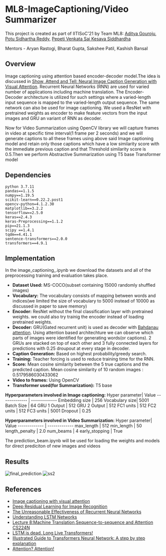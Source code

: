 # ML8-ImageCaptioning/Video Summarizer
This project is created as part of IITISoC'21 by Team ML8: [Aditya Gouroju](https://github.com/StrawHat369), [Potu Sidhartha Reddy](https://github.com/sid521), [Pepeti Venkata Sai Kesava Siddhardha](https://github.com/pepetikesavasiddhardha)

Mentors - Aryan Rastogi, Bharat Gupta, Sakshee Patil, Kashish Bansal
## Overview
Image captioning using attention based encoder-decoder model.The idea is discussed in [Show, Attend and Tell: Neural Image Caption Generation with Visual Attention](https://arxiv.org/abs/1502.03044). Recurrent Neural Networks (RNN) are used for varied number of applications including machine translation. The Encoder-Decoder architecture is utilized for such settings where a varied-length input sequence is mapped to the varied-length output sequence. The same network can also be used for image captioning. We used a ResNet with pretrained weights as encoder to make feature vectors from the input images and GRU an variant of RNN as decoder.

Now for Video Summarization using OpenCV library we will capture frames in video at specific time interval(1 frame per 2 seconds) and we will generate captions to all these frames using above said Image captioning model and retain only those captions which have a low similarity score with the immediate previous caption and that Threshold similarity score is 0.5.Then we perform Abstractive Summarization using T5 base Transformer model
## Dependencies
```
python 3.7.11
pandas==1.1.5
numpy==1.19.5
scikit-learn==0.22.2.post1
opencv-python=4.1.2.30
matplotlib==3.2.2
tensorflow==2.5.0
keras==2.4.3
keras-Preprocessing==1.1.2
pip==21.1.3
scipy ==1.4.1
tqdm==4.41.1
sentence-transformers==2.0.0
transformers==4.9.1
```
## Implementation
In the image_captioning_.ipynb we download the datasets and all of the preprocessing training and evaluation takes place.
- **Dataset Used:** MS-COCO(subset containing 15000 randomly shuffled images)
- **Vocabulary:** The vocabulary consists of mapping between words and indices(we limited the size of vocabulary to 5000 instead of 10000 as discussed in paper to save memory)
- **Encoder:** ResNet without the final classification layer with pretrained weights. we could also try trainig the encoder instead of loading pretrained weights.
- **Decoder:** GRU(Gated recurrent unit) is used as decoder with [Bahdanau attention](https://arxiv.org/pdf/1409.0473.pdf). Using attention based architechture we can observe which parts of images were identified for generating words(or captions). 2 GRUs are stacked on top of each other and 3 fully connected layers for predictions with 0.25 droupout at every stage in decoder.
- **Caption Generation:** Based on highest probability/greedy search.
- **Training:** Teacher forcing is used to reduce training time for the RNN.
- **Score:** Mean cosine similarity between the 5 true captions and the predicted caption. Mean cosine similarity of 10 random images :  0.5179586030433062
- **Video to frames:** Using OpenCV
- **Transformer used(for Summarization):** T5 base

**Hyperparameters involved in Image captioning:**
Hyper parameter| Value
-------------  | -------------
Embedding size |   256
Vocabulary size|   5001
Batch Size     |   64
GRU 1 Output   |   512
GRU 2 Output   |   512
FC1 units      |   512
FC2 units      |   512
FC3 units      |   5001
Dropout        |   0.25

**Hyperparameters involved in Video Summarization:**
Hyper parameter| Value
-------------  | -------------
max_length     |   512
min_length     |   50
length_penalty |   2.0
num_beams      |   4
early_stopping |   True

The prediction_beam.ipynb will be used for loading the weights and models for direct prediciton of new images and videos

## Results
   ![final_prediction](https://user-images.githubusercontent.com/70747076/128628189-21c8627b-0380-4ad7-a2aa-1cdcff146212.jpeg)
   ![ss2](https://user-images.githubusercontent.com/70747076/128628236-10af847c-fef1-4de2-bcc6-4f1059dacc89.jpeg)

## References
- [ Image captioning with visual attention ](https://www.tensorflow.org/tutorials/text/image_captioning)
- [Deep Residual Learning for Image Recognition](https://arxiv.org/pdf/1512.03385.pdf)
- [The Unreasonable Effectiveness of Recurrent Neural Networks](http://karpathy.github.io/2015/05/21/rnn-effectiveness/)
- [Understanding LSTM Networks](https://colah.github.io/posts/2015-08-Understanding-LSTMs/)
- [Lecture 8:Machine Translation,Sequence-to-sequence and Attention CS224N](http://web.stanford.edu/class/cs224n/slides/cs224n-2019-lecture08-nmt.pdf)
- [LSTM is dead. Long Live Transformers!](https://youtu.be/S27pHKBEp30)
- [Illustrated Guide to Transformers Neural Network: A step by step explanation](https://youtu.be/4Bdc55j80l8)
- [Attention? Attention!](https://lilianweng.github.io/lil-log/2018/06/24/attention-attention.html)

